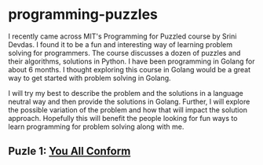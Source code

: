 # programming-puzzles
I recently came across MIT's Programming for Puzzled course by Srini Devdas. I found it to be a fun and interesting way of learning problem solving for programmers. The course discusses a dozen of puzzles and their algorithms, solutions in Python. I have been programming in Golang for about 6 months. I thought exploring this course in Golang would be a great way to get started with problem solving in Golang. 

I will try my best to describe the problem and the solutions in a language neutral way and then provide the solutions in Golang. Further, I will explore the possible variation of the problem and how that will impact the solution approach. Hopefully this will benefit the people looking for fun ways to learn programming for problem solving along with me. 

## Puzle 1: [You All Conform](https://github.com/osankar/programming-puzzles/tree/master/src/YouAllConform)
